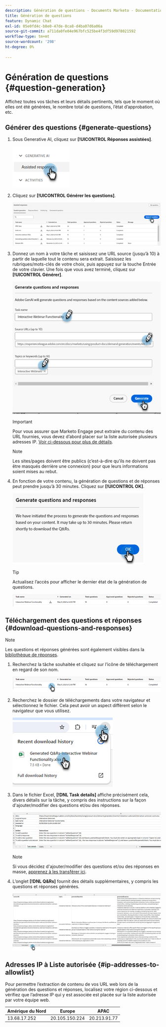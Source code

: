 ```yaml
---
description: Génération de questions - Documents Marketo - Documentation du produit
title: Génération de questions
feature: Dynamic Chat
exl-id: 05e0fd4c-b8e0-47de-8ca8-d4ba07d6a06a
source-git-commit: a711da0fe04e967bfc525be4f3df59d978021592
workflow-type: tm+mt
source-wordcount: '298'
ht-degree: 0%

---
```


# Génération de questions {#question-generation}

Affichez toutes vos tâches et leurs détails pertinents, tels que le moment où elles ont été générées, le nombre total de questions, l’état d’approbation, etc.

## Générer des questions {#generate-questions}

1. Sous Generative AI, cliquez sur **[!UICONTROL Réponses assistées]**.

   ![](assets/question-generation-1.png)

1. Cliquez sur **[!UICONTROL Générer les questions]**.

   ![](assets/question-generation-2.png)

1. Donnez un nom à votre tâche et saisissez une URL source (jusqu’à 10) à partir de laquelle tout le contenu sera extrait. Saisissez les rubriques/mots-clés de votre choix, puis appuyez sur la touche Entrée de votre clavier. Une fois que vous avez terminé, cliquez sur **[!UICONTROL Générer]**.

   ![](assets/question-generation-3.png)

   >[!IMPORTANT]
   >
   >Pour vous assurer que Marketo Engage peut extraire du contenu des URL fournies, vous devez d’abord placer sur la liste autorisée plusieurs adresses IP. [Voir ci-dessous pour plus de détails](#ip-addresses-to-allowlist).

   >[!NOTE]
   >
   >Les sites/pages doivent être publics (c’est-à-dire qu’ils ne doivent pas être masqués derrière une connexion) pour que leurs informations soient mises au rebut.

1. En fonction de votre contenu, la génération de questions et de réponses peut prendre jusqu’à 30 minutes. Cliquez sur **[!UICONTROL OK]**.

   ![](assets/question-generation-4.png)

   >[!TIP]
   >
   >Actualisez l’accès pour afficher le dernier état de la génération de questions.

   ![](assets/question-generation-5.png)

## Téléchargement des questions et réponses {#download-questions-and-responses}

>[!NOTE]
>
>Les questions et réponses générées sont également visibles dans la [bibliothèque de réponses](/help/marketo/product-docs/demand-generation/dynamic-chat/generative-ai/response-library.md).

1. Recherchez la tâche souhaitée et cliquez sur l’icône de téléchargement en regard de son nom.

   ![](assets/question-generation-6.png)

1. Recherchez le dossier de téléchargements dans votre navigateur et sélectionnez le fichier. Cela peut avoir un aspect différent selon le navigateur que vous utilisez.

   ![](assets/question-generation-7.png)

1. Dans le fichier Excel, **[!DNL Task details]** affiche précisément cela, divers détails sur la tâche, y compris des instructions sur la façon d&#39;ajouter/modifier des questions et/ou des réponses.

   ![](assets/question-generation-8.png)

   >[!NOTE]
   >
   >Si vous décidez d&#39;ajouter/modifier des questions et/ou des réponses en masse, [apprenez à les transférer ici](/help/marketo/product-docs/demand-generation/dynamic-chat/generative-ai/response-library.md).

1. L’onglet **[!DNL Q&Rs]** fournit des détails supplémentaires, y compris les questions et réponses générées.

   ![](assets/question-generation-9.png)

## Adresses IP à Liste autorisée {#ip-addresses-to-allowlist}

Pour permettre l’extraction de contenu de vos URL web lors de la génération des questions et réponses, localisez votre région ci-dessous et vérifiez que l’adresse IP qui y est associée est placée sur la liste autorisée par votre équipe web.

<table width="450">
<thead>
  <tr>
    <th>Amérique du Nord</th>
    <th>Europe</th>
    <th>APAC</th>
  </tr>
</thead>
<tbody>
  <tr>
    <td>13.68.17.252</td>
    <td>20.105.150.224</td>
    <td>20.213.91.77</td>
  </tr>
</tbody>
</table>
